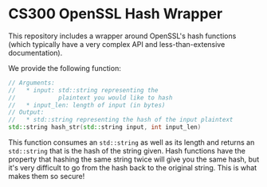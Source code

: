 # CS300 OpenSSL Hash Wrapper
This repository includes a wrapper around OpenSSL's hash functions (which typically have a very complex API and less-than-extensive documentation). 

We provide the following function: 
```c++
// Arguments: 
//   * input: std::string representing the 
//            plaintext you would like to hash
//   * input_len: length of input (in bytes)
// Output: 
//   * std::string representing the hash of the input plaintext
std::string hash_str(std::string input, int input_len)
```

This function consumes an `std::string` as well as its length and returns an `std::string` that is the hash of the string given. Hash functions have the property that hashing the same string twice will give you the same hash, but it's very difficult to go from the hash back to the original string. This is what makes them so secure!